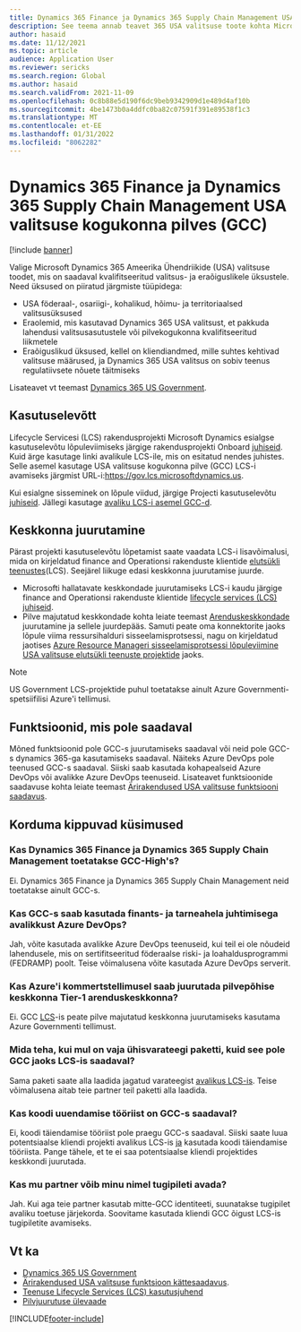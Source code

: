 ```yaml
---
title: Dynamics 365 Finance ja Dynamics 365 Supply Chain Management USA valitsuse kogukonna pilves (GCC)
description: See teema annab teavet 365 USA valitsuse toote kohta Microsoft Dynamics, mis on kättesaadavad kvalifitseeritud valitsus- ja eraõiguslikele üksustele.
author: hasaid
ms.date: 11/12/2021
ms.topic: article
audience: Application User
ms.reviewer: sericks
ms.search.region: Global
ms.author: hasaid
ms.search.validFrom: 2021-11-09
ms.openlocfilehash: 0c8b88e5d190f6dc9beb9342909d1e489d4af10b
ms.sourcegitcommit: 4be1473b0a4ddfc0ba82c07591f391e89538f1c3
ms.translationtype: MT
ms.contentlocale: et-EE
ms.lasthandoff: 01/31/2022
ms.locfileid: "8062282"
---
```

# <a name="dynamics-365-finance-and-dynamics-365-supply-chain-management-in-us-government-community-cloud-gcc"></a>Dynamics 365 Finance ja Dynamics 365 Supply Chain Management USA valitsuse kogukonna pilves (GCC)

[!include [banner](../includes/banner.md)]



Valige Microsoft Dynamics 365 Ameerika Ühendriikide (USA) valitsuse toodet, mis on saadaval kvalifitseeritud valitsus- ja eraõiguslikele üksustele. Need üksused on piiratud järgmiste tüüpidega:

- USA föderaal-, osariigi-, kohalikud, hõimu- ja territoriaalsed valitsusüksused
- Eraolemid, mis kasutavad Dynamics 365 USA valitsust, et pakkuda lahendusi valitsusasutustele või pilvekogukonna kvalifitseeritud liikmetele
- Eraõiguslikud üksused, kellel on kliendiandmed, mille suhtes kehtivad valitsuse määrused, ja Dynamics 365 USA valitsus on sobiv teenus regulatiivsete nõuete täitmiseks

Lisateavet vt teemast [Dynamics 365 US Government](/power-platform/admin/microsoft-dynamics-365-government).

## <a name="onboarding"></a>Kasutuselevõtt

Lifecycle Servicesi (LCS) rakendusprojekti Microsoft Dynamics esialgse kasutuselevõtu lõpuleviimiseks järgige rakendusprojekti Onboard [juhiseid](../../../fin-ops-core/fin-ops/imp-lifecycle/onboard.md). Kuid ärge kasutage linki avalikule LCS-ile, mis on esitatud nendes juhistes. Selle asemel kasutage USA valitsuse kogukonna pilve (GCC) LCS-i avamiseks järgmist URL-i:<https://gov.lcs.microsoftdynamics.us>.

Kui esialgne sisseminek on lõpule viidud, järgige Projecti kasutuselevõtu [juhiseid](../lifecycle-services/project-onboarding.md). Jällegi kasutage [avaliku LCS-i asemel GCC-d](https://gov.lcs.microsoftdynamics.us).

## <a name="environment-deployment"></a>Keskkonna juurutamine

Pärast projekti kasutuselevõtu lõpetamist saate vaadata LCS-i lisavõimalusi, mida on kirjeldatud finance and Operationsi rakenduste klientide [elutsükli teenustes](../../../fin-ops-core/dev-itpro/lifecycle-services/lcs-works-lcs.md)(LCS). Seejärel liikuge edasi keskkonna juurutamise juurde.

- Microsofti hallatavate keskkondade juurutamiseks LCS-i kaudu järgige finance and Operationsi rakenduste klientide [lifecycle services (LCS) juhiseid](../../../fin-ops-core/dev-itpro/lifecycle-services/lcs-works-lcs.md#new-deployment-experience).
- Pilve majutatud keskkondade kohta leiate teemast [Arenduskeskkondade](../../../fin-ops-core/dev-itpro/dev-tools/access-instances.md) juurutamine ja sellele juurdepääs. Samuti peate oma konnektorite jaoks lõpule viima ressursihalduri sisseelamisprotsessi, nagu on kirjeldatud jaotises [Azure Resource Manageri sisseelamisprotsessi lõpuleviimine USA valitsuse elutsükli teenuste projektide](arm-onbarding-us-goverment.md) jaoks.

> [!NOTE]
> US Government LCS-projektide puhul toetatakse ainult Azure Governmenti-spetsiifilisi Azure'i tellimusi.

## <a name="features-that-arent-available"></a>Funktsioonid, mis pole saadaval

Mõned funktsioonid pole GCC-s juurutamiseks saadaval või neid pole GCC-s dynamics 365-ga kasutamiseks saadaval. Näiteks Azure DevOps pole teenused GCC-s saadaval. Siiski saab kasutada kohapealseid Azure DevOps või avalikke Azure DevOps teenuseid. Lisateavet funktsioonide saadavuse kohta leiate teemast [Ärirakendused USA valitsuse funktsiooni saadavus](https://aka.ms/BAPFunctionalParity).

## <a name="frequently-asked-questions"></a>Korduma kippuvad küsimused

### <a name="are-dynamics-365-finance-and-dynamics-365-supply-chain-management-supported-in-gcc-high"></a>Kas Dynamics 365 Finance ja Dynamics 365 Supply Chain Management toetatakse GCC-High's?

Ei. Dynamics 365 Finance ja Dynamics 365 Supply Chain Management neid toetatakse ainult GCC-s.

### <a name="can-i-use-public-azure-devops-with-finance-and-supply-chain-management-in-gcc"></a>Kas GCC-s saab kasutada finants- ja tarneahela juhtimisega avalikkust Azure DevOps?

Jah, võite kasutada avalikke Azure DevOps teenuseid, kui teil ei ole nõudeid lahendusele, mis on sertifitseeritud föderaalse riski- ja loahaldusprogrammi (FEDRAMP) poolt. Teise võimalusena võite kasutada Azure DevOps serverit.

### <a name="can-i-deploy-a-cloud-hosted-environment-tier-1-development-environment-on-an-azure-commercial-subscription"></a>Kas Azure'i kommertstellimusel saab juurutada pilvepõhise keskkonna Tier-1 arenduskeskkonna?

Ei. GCC [LCS](https://gov.lcs.microsoftdynamics.us)-is peate pilve majutatud keskkonna juurutamiseks kasutama Azure Governmenti tellimust.

### <a name="what-can-i-do-if-i-need-a-package-from-the-shared-asset-library-but-it-isnt-available-in-lcs-for-gcc"></a>Mida teha, kui mul on vaja ühisvarateegi paketti, kuid see pole GCC jaoks LCS-is saadaval?

Sama paketi saate alla laadida jagatud varateegist [avalikus LCS-is](https://lcs.dynamics.com). Teise võimalusena aitab teie partner teil paketti alla laadida.

### <a name="is-the-code-upgrade-tool-available-in-gcc"></a>Kas koodi uuendamise tööriist on GCC-s saadaval?

Ei, koodi täiendamise tööriist pole praegu GCC-s saadaval. Siiski saate luua potentsiaalse kliendi projekti avalikus LCS-is [ja](https://lcs.dynamics.com) kasutada koodi täiendamise tööriista. Pange tähele, et te ei saa potentsiaalse kliendi projektides keskkondi juurutada.

### <a name="can-my-partner-open-a-support-ticket-on-my-behalf"></a>Kas mu partner võib minu nimel tugipileti avada?

Jah. Kui aga teie partner kasutab mitte-GCC identiteeti, suunatakse tugipilet avaliku toetuse järjekorda. Soovitame kasutada kliendi GCC õigust LCS-is tugipiletite avamiseks.

## <a name="see-also"></a>Vt ka

- [Dynamics 365 US Government](/power-platform/admin/microsoft-dynamics-365-government)
- [Ärirakendused USA valitsuse funktsioon kättesaadavus](https://aka.ms/BAPFunctionalParity).
- [Teenuse Lifecycle Services (LCS) kasutusjuhend](../../../fin-ops-core/dev-itpro/lifecycle-services/lcs-user-guide.md)
- [Pilvjuurutuse ülevaade](../../../fin-ops-core/dev-itpro/deployment/cloud-deployment-overview.md)

[!INCLUDE[footer-include](../../../includes/footer-banner.md)]
